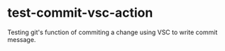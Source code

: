 # test-commit-vsc-action
Testing git's function of commiting a change using VSC to write commit message.
